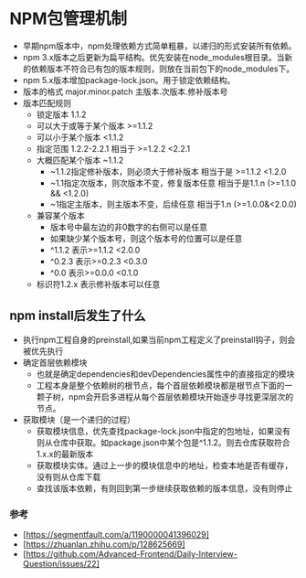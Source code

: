 # NPM包管理机制
  - 早期npm版本中，npm处理依赖方式简单粗暴，以递归的形式安装所有依赖。
  - npm 3.x版本之后更新为扁平结构。优先安装在node_modules根目录。当新的依赖版本不符合已有包的版本规则，则放在当前包下的node_modules下。
  - npm 5.x版本增加package-lock.json。用于锁定依赖结构。
  - 版本的格式 major.minor.patch 主版本.次版本.修补版本号
  - 版本匹配规则
    - 锁定版本 1.1.2
    - 可以大于或等于某个版本  >=1.1.2
    - 可以小于某个版本 <1.1.2
    - 指定范围 1.2.2-2.2.1 相当于 >=1.2.2 <2.2.1
    - 大概匹配某个版本 ~1.1.2
      - ~1.1.2指定修补版本，则必须大于修补版本 相当于是 >=1.1.2 <1.2.0
      - ~1.1指定次版本，则次版本不变，修复版本任意 相当于是1.1.n (>=1.1.0 && <1.2.0)
      - ~1指定主版本，则主版本不变，后续任意 相当于1.n (>=1.0.0&<2.0.0)
    - 兼容某个版本
      - 版本号中最左边的非0数字的右侧可以是任意
      - 如果缺少某个版本号，则这个版本号的位置可以是任意
      - ^1.1.2 表示>=1.1.2 <2.0.0
      - ^0.2.3 表示>=0.2.3 <0.3.0
      - ^0.0 表示>=0.0.0 <0.1.0
    - 标识符1.2.x 表示修补版本可以任意

## npm install后发生了什么
  - 执行npm工程自身的preinstall,如果当前npm工程定义了preinstall钩子，则会被优先执行
  - 确定首层依赖模块
    - 也就是确定dependencies和devDependencies属性中的直接指定的模块
    - 工程本身是整个依赖树的根节点，每个首层依赖模块都是根节点下面的一颗子树，npm会开启多进程从每个首层依赖模块开始逐步寻找更深层次的节点。
  - 获取模块（是一个递归的过程）
    - 获取模块信息，优先查找package-lock.json中指定的包地址，如果没有则从仓库中获取。如package.json中某个包是^1.1.2。则去仓库获取符合1.x.x的最新版本
    - 获取模块实体。通过上一步的模块信息中的地址，检查本地是否有缓存，没有则从仓库下载
    - 查找该版本依赖，有则回到第一步继续获取依赖的版本信息，没有则停止

### 参考
- [https://segmentfault.com/a/1190000041396029]
- [https://zhuanlan.zhihu.com/p/128625669]
- [https://github.com/Advanced-Frontend/Daily-Interview-Question/issues/22]